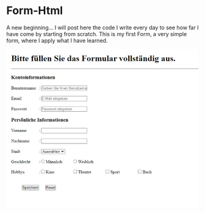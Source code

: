# Form-Html
A new beginning...
I will post here the code I write every day to see how far I have come by starting from scratch. This is my first Form, a very simple form, where I apply what I have learned.

![](https://github.com/MuazV/Form-Html/blob/master/img.jpg)